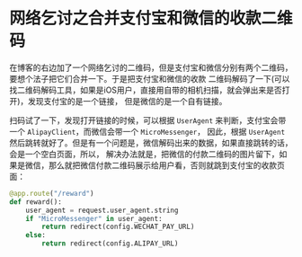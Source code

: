# 网络乞讨之合并支付宝和微信的收款二维码

在博客的右边加了一个网络乞讨的二维码，但是支付宝和微信分别有两个二维码，要想个法子把它们合并一下。于是把支付宝和微信的收款
二维码解码了一下(可以找二维码解码工具，如果是iOS用户，直接用自带的相机扫描，就会弹出来是否打开)，发现支付宝的是一个链接，
但是微信的是一个自有链接。

扫码试了一下，发现打开链接的时候，可以根据 `UserAgent` 来判断，支付宝会带一个 `AlipayClient`，而微信会带一个 `MicroMessenger`，
因此，根据 `UserAgent` 然后跳转就好了。但是有一个问题是，微信解码出来的数据，如果直接跳转的话，会是一个空白页面，所以，
解决办法就是，把微信的付款二维码的图片留下，如果是微信，那么就把微信付款二维码展示给用户看，否则就跳到支付宝的收款页面：

```python
@app.route("/reward")
def reward():
    user_agent = request.user_agent.string
    if "MicroMessenger" in user_agent:
        return redirect(config.WECHAT_PAY_URL)
    else:
        return redirect(config.ALIPAY_URL)
```
